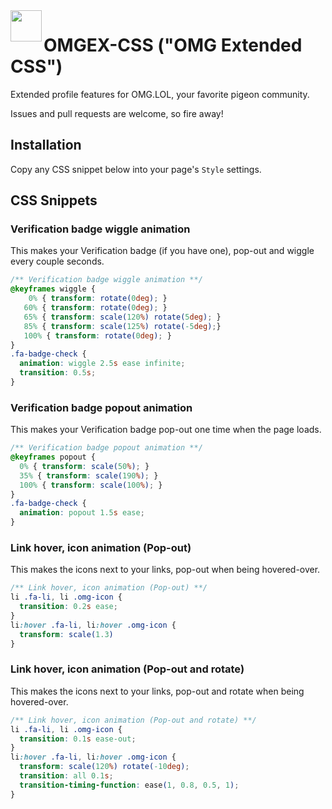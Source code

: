 <image src=".github/OMGEX.png" width="50" align="left">

# OMGEX-CSS ("OMG Extended CSS")

Extended profile features for OMG.LOL, your favorite pigeon community.

Issues and pull requests are welcome, so fire away!

## Installation

Copy any CSS snippet below into your page's `Style` settings.
  
  
## CSS Snippets
  
### Verification badge wiggle animation
  
This makes your Verification badge (if you have one), pop-out and wiggle every couple seconds.
```css
/** Verification badge wiggle animation **/
@keyframes wiggle {
    0% { transform: rotate(0deg); }
   60% { transform: rotate(0deg); }
   65% { transform: scale(120%) rotate(5deg); }
   85% { transform: scale(125%) rotate(-5deg);}
   100% { transform: rotate(0deg); }
} 
.fa-badge-check {
  animation: wiggle 2.5s ease infinite;
  transition: 0.5s;
}
```

### Verification badge popout animation

This makes your Verification badge pop-out one time when the page loads.
```css
/** Verification badge popout animation **/
@keyframes popout {
  0% { transform: scale(50%); }
  35% { transform: scale(190%); }
  100% { transform: scale(100%); }
} 
.fa-badge-check {
  animation: popout 1.5s ease;
}
```
  
  
### Link hover, icon animation (Pop-out)

This makes the icons next to your links, pop-out when being hovered-over.
```css
/** Link hover, icon animation (Pop-out) **/
li .fa-li, li .omg-icon {
  transition: 0.2s ease;
}
li:hover .fa-li, li:hover .omg-icon {
  transform: scale(1.3)
}
```

  
### Link hover, icon animation (Pop-out and rotate)
  
This makes the icons next to your links, pop-out and rotate when being hovered-over.  
```css
/** Link hover, icon animation (Pop-out and rotate) **/  
li .fa-li, li .omg-icon {
  transition: 0.1s ease-out;
}
li:hover .fa-li, li:hover .omg-icon {
  transform: scale(120%) rotate(-10deg);
  transition: all 0.1s;
  transition-timing-function: ease(1, 0.8, 0.5, 1);
}
```
